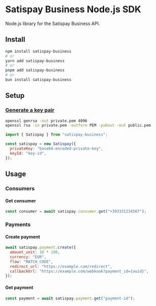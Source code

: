 # Satispay Business Node.js SDK

Node.js library for the Satispay Business API.

## Install

```bash
npm install satispay-business
# or
yarn add satispay-business
# or
pnpm add satispay-business
# or
bun install satispay-business
```

## Setup

### [Generate a key pair](https://developers.satispay.com/reference/generate-rsa-keys)

```bash
openssl genrsa -out private.pem 4096
openssl rsa -in private.pem -outform PEM -pubout -out public.pem
```

```js
import { Satispay } from "satispay-business";

const satispay = new Satispay({
  privateKey: "base64-encoded-private-key",
  keyId: "key-id",
});
```

## Usage

### Consumers

#### Get consumer

```js
const consumer = await satispay.consumer.get("+393331234567");
```

### Payments

#### Create payment

```js
await satispay.payment.create({
  amount_unit: 10 * 100,
  currency: "EUR",
  flow: "MATCH_CODE",
  redirect_url: "https://example.com/redirect",
  callbackUrl: "https://example.com/webkook?payment_id={uuid}",
});
```

#### Get payment

```js
const payment = await satispay.payment.get("payment-id");
```
